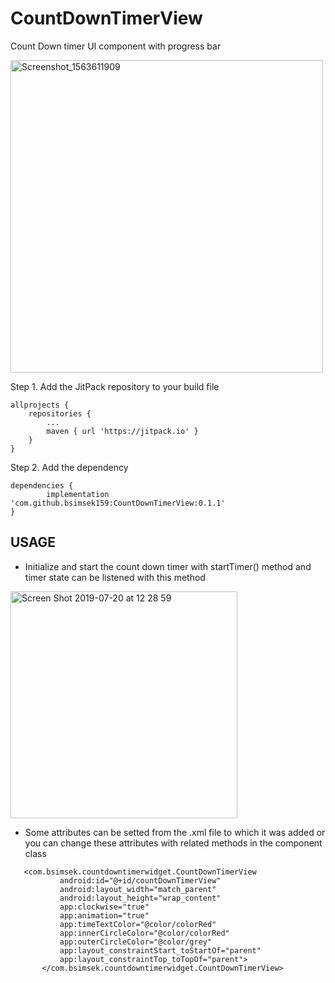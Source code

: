 # CountDownTimerView
Count Down timer UI component with progress bar

<img width="500" alt="Screenshot_1563611909" src="https://user-images.githubusercontent.com/25201275/61576994-32a11f00-aaea-11e9-8033-f3465c6f3638.png">

Step 1. Add the JitPack repository to your build file

	allprojects {
		repositories {
			...
			maven { url 'https://jitpack.io' }
		}
	}
 
Step 2. Add the dependency

	dependencies {
	        implementation 'com.github.bsimsek159:CountDownTimerView:0.1.1'
	}

## USAGE

 - Initialize and start the count down timer with startTimer() method and timer state can be listened with this method
 
<img width="363" alt="Screen Shot 2019-07-20 at 12 28 59" src="https://user-images.githubusercontent.com/25201275/61577004-451b5880-aaea-11e9-90f9-c1bdc6ca6a80.png">

 - Some attributes can be setted from the .xml file to which it was added or you can change these attributes with related methods in the component class
 
 ```
	<com.bsimsek.countdowntimerwidget.CountDownTimerView
            android:id="@+id/countDownTimerView"
            android:layout_width="match_parent"
            android:layout_height="wrap_content"
            app:clockwise="true"
            app:animation="true"
            app:timeTextColor="@color/colorRed"
            app:innerCircleColor="@color/colorRed"
            app:outerCircleColor="@color/grey"
            app:layout_constraintStart_toStartOf="parent"
            app:layout_constraintTop_toTopOf="parent">
    	</com.bsimsek.countdowntimerwidget.CountDownTimerView>


